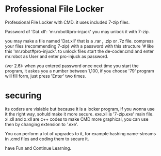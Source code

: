 # Professional File Locker
Professional File Locker with CMD. it uses included 7-zip files.

Password of 'Dat.xll': 'mr.robot#pro-injuck'
you may unlock it with 7-zip.


you may make a file named 'Dat.xll' that is a .rar , .zip or .7z file.
compress your files (recommending 7-zip) with a password with this structure '*#* like this 'mr.robot#pro-injuck'.
to unlock files start the de-coder.cmd and enter mr.robot as User and enter pro-injuck as password.


(ver 2.6): when you entered password once next time you start the program, it askes you a number between 1,100,
if you choose '79' program will fill form, just press 'Enter' two times.



# securing
 its coders are visiable but because it is a locker program, if you wonna use it the right way, sohuld make it more secure.
 exe.xll is '7-zip.exe' main file.
xl.xll and x.xll are c++ codes to make CMD more graphical, you can use then by changing extension to '.exe'.

You can perform a lot of upgrades to it, for example hashing name-streams in .cmd files and coding them to secure it.



have Fun and Continue Learning.
